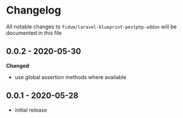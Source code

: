 # Changelog

All notable changes to `fidum/laravel-blueprint-pestphp-addon` will be documented in this file

## 0.0.2 - 2020-05-30

**Changed**
- use global assertion methods where available

## 0.0.1 - 2020-05-28

- initial release

